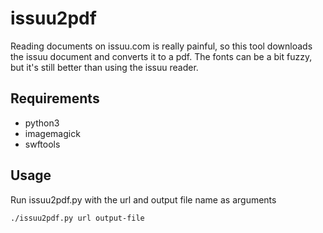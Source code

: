 # issuu2pdf #
Reading documents on issuu.com is really painful, so this tool downloads the
issuu document and converts it to a pdf.
The fonts can be a bit fuzzy, but it's still better than using the issuu
reader.

## Requirements ##
* python3
* imagemagick
* swftools

## Usage ##
Run issuu2pdf.py with the url and output file name as arguments

    ./issuu2pdf.py url output-file
